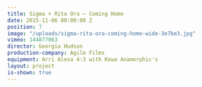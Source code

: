 ```yaml
---
title: Sigma + Rita Ora — Coming Home
date: 2015-11-06 00:00:00 Z
position: 7
image: "/uploads/sigma-rita-ora-coming-home-wide-3e7be3.jpg"
vimeo: 144877063
director: Georgia Hudson
production-company: Agile Films
equipment: Arri Alexa 4:3 with Kowa Anamorphic's
layout: project
is-shown: true
---
```


